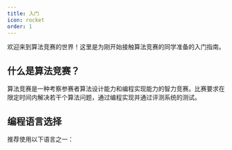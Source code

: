 ```yaml
---
title: 入门
icon: rocket
order: 1
---
```


欢迎来到算法竞赛的世界！这里是为刚开始接触算法竞赛的同学准备的入门指南。

## 什么是算法竞赛？

算法竞赛是一种考察参赛者算法设计能力和编程实现能力的智力竞赛。比赛要求在限定时间内解决若干个算法问题，通过编程实现并通过评测系统的测试。

## 编程语言选择

推荐使用以下语言之一：

